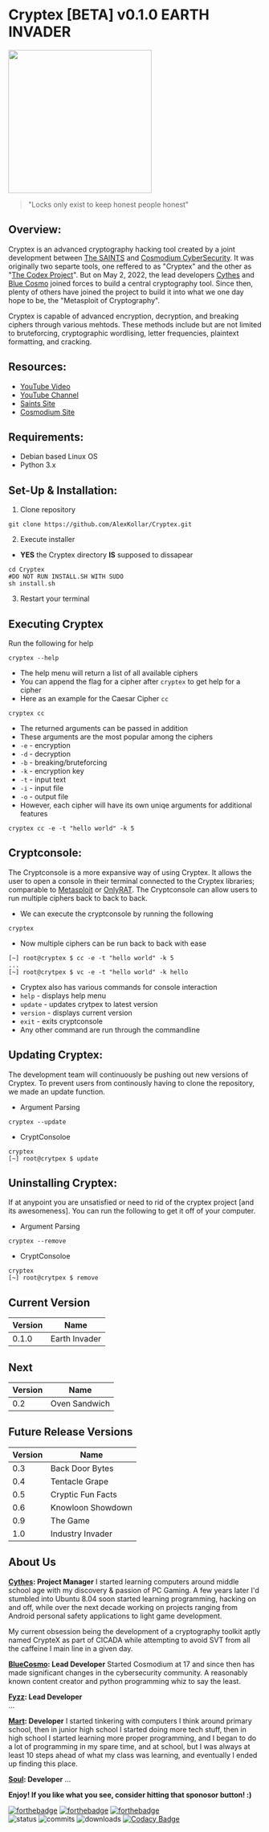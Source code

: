 <!-- variables -->
[ccs]: https://www.cosmodiumcs.com
[saints]: https://www.saintssec.com
[youtube]: https://www.youtube.com/c/CosmodiumCS

<!-- title -->
# Cryptex [BETA] v0.1.0 EARTH INVADER

<!-- image -->
<img src="https://github.com/AlexKollar/Cryptex/blob/gh-pages/Gallery/Lock.png" width="285"/></p>

> "Locks only exist to keep honest people honest" 

## Overview:
Cryptex is an advanced cryptography hacking tool created by a joint development between [The SAINTS][saints] and [Cosmodium CyberSecurity][ccs]. It was originally two separte tools, one reffered to as "Cryptex" and the other as "[The Codex Project](https://github.com/CosmodiumCS/the-codex-project)". But on May 2, 2022, the lead developers [Cythes](https://github.com/AlexKollar) and [Blue Cosmo](https://github.com/CosmodiumCS) joined forces to build a central cryptography tool. Since then, plenty of others have joined the project to build it into what we one day hope to be, the "Metasploit of Cryptography".

Cryptex is capable of advanced encryption, decryption, and breaking ciphers through various mehtods. These methods include but are not limited to bruteforcing, cryptographic wordlising, letter frequencies, plaintext formatting, and cracking.

## Resources:
- [YouTube Video]()
- [YouTube Channel][youtube]
- [Saints Site][saints]
- [Cosmodium Site][ccs]

## Requirements:
- Debian based Linux OS
- Python 3.x

## Set-Up & Installation:
1. Clone repository
```
git clone https://github.com/AlexKollar/Cryptex.git
```
2. Execute installer
  - **YES** the Cryptex directory **IS** supposed to dissapear
```
cd Cryptex
#DO NOT RUN INSTALL.SH WITH SUDO
sh install.sh
```
3. Restart your terminal

## Executing Cryptex
Run the following for help
```
cryptex --help
```
- The help menu will return a list of all available ciphers
- You can append the flag for a cipher after `cryptex` to get help for a cipher
- Here as an example for the Caesar Cipher `cc`
```
cryptex cc
``` 
- The returned arguments can be passed in addition
- These arguments are the most popular among the ciphers
- `-e` - encryption
- `-d` - decryption
- `-b` - breaking/bruteforcing
- `-k` - encryption key
- `-t` - input text
- `-i` - input file
- `-o` - output file
- However, each cipher will have its own uniqe arguments for additional features
```
cryptex cc -e -t "hello world" -k 5
```

## Cryptconsole:
The Cryptconsole is a more expansive way of using Cryptex. It allows the user to open a console in their terminal connected to the Cryptex libraries; comparable to [Metasploit](https://www.metasploit.com/) or [OnlyRAT](https://github.com/CosmodiumCS/OnlyRAT). The Cryptconsole can allow users to run multiple ciphers back to back to back.
- We can execute the cryptconsole by running the following
```
cryptex
```
- Now multiple ciphers can be run back to back with ease
```
[~] root@cryptex $ cc -e -t "hello world" -k 5
...
[~] root@crytpex $ vc -e -t "hello world" -k hello
```
- Cryptex also has various commands for console interaction
- `help` - displays help menu
- `update` - updates crytpex to latest version
- `version` - displays current version
- `exit` - exits cryptconsole
- Any other command are run through the commandline

## Updating Cryptex:
The development team will continuously be pushing out new versions of Cryptex. To prevent users from continously having to clone the repository, we made an update function.
- Argument Parsing
```
cryptex --update
```
- CryptConsoloe
```
cryptex
[~] root@crytpex $ update
```

## Uninstalling Cryptex:
If at anypoint you are unsatisfied or need to rid of the cryptex project [and its awesomeness]. You can run the following to get it off of your computer.
- Argument Parsing
```
cryptex --remove
```
- CryptConsoloe
```
cryptex
[~] root@crytpex $ remove
```

## Current Version

| Version | Name                  |
|---------|-----------------------|
| 0.1.0   | Earth Invader         |

## Next

| Version | Name                  |
|---------|-----------------------|
| 0.2     | Oven Sandwich         |

## Future Release Versions

| Version | Name                  |
|---------|-----------------------|
| 0.3     | Back Door Bytes       |
| 0.4     | Tentacle Grape        |
| 0.5     | Cryptic Fun Facts     |
| 0.6     | Knowloon Showdown     |
| 0.9     | The Game              |
| 1.0     | Industry Invader      |

## About Us
**[Cythes](https://twitter.com/CythesOut): Project Manager**
I started learning computers around middle school age with my discovery & passion of PC Gaming.  A few years later I'd stumbled into Ubuntu 8.04 soon started learning programming, hacking on and off, while over the next decade working on projects ranging from Android personal safety applications to light game development.

My current obsession being the development of a cryptography toolkit aptly named CrypteX as part of CICADA while attempting to avoid SVT from all the caffeine I main line in a given day.

**[BlueCosmo](https://twitter.com/CosmodiumCS): Lead Developer**
Started Cosmodium at 17 and since then has made significant changes in the cybersecurity community. A reasonably known content creator and python programming whiz to say the least.    
  
**[Fyzz](): Lead Developer**   
...

**[Mart](): Developer**
I started tinkering with computers I think around primary school, then in junior high school I started doing more tech stuff, then in high school I started learning more proper programming, and I began to do a lot of programming in my spare time, and at school, but I was always at least 10 steps ahead of what my class was learning, and eventually I ended up finding this place.

**[Soul](): Developer**
...

**Enjoy! If you like what you see, consider hitting that sponosor button! :)**

[![forthebadge](https://forthebadge.com/images/badges/made-with-python.svg)](https://forthebadge.com) [![forthebadge](https://forthebadge.com/images/badges/built-with-love.svg)](https://forthebadge.com)  [![forthebadge](https://forthebadge.com/images/badges/powered-by-black-magic.svg)](https://forthebadge.com)  
![status](https://img.shields.io/pypi/status/st?logo=git&style=plastic)
![commits](https://img.shields.io/github/last-commit/CythesOut/Cryptex?logo=github)
![downloads](https://img.shields.io/github/downloads/CythesOut/Cryptex/total) [![Codacy Badge](https://app.codacy.com/project/badge/Grade/9666bf9839f94e47b28c786b426fa5e4)](https://www.codacy.com/gh/AlexKollar/Cryptex/dashboard?utm_source=github.com&amp;utm_medium=referral&amp;utm_content=AlexKollar/Cryptex&amp;utm_campaign=Badge_Grade)</p>
